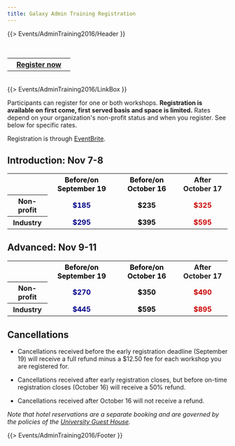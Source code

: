 ```yaml
---
title: Galaxy Admin Training Registration
---
```

{{> Events/AdminTraining2016/Header }}

<br />
<div class='center'>
<table>
  <tr>
    <th> &nbsp;&nbsp; <a href='https://galaxyadmin2016.eventbrite.com'>Register now</a> &nbsp;&nbsp; </th>
  </tr>
</table>

</div>

<div class='right'><br />{{> Events/AdminTraining2016/LinkBox }}</div>



Participants can register for one or both workshops. **Registration is available on first come, first served basis and space is limited.** Rates depend on your organization's non-profit status and when you register.  See below for specific rates.

Registration is through [EventBrite](https://galaxyadmin2016.eventbrite.com).

## Introduction: Nov 7-8

<table>
  <tr>
    <td style=" border: none;"> </td>
    <th style=" color: #000;"> Before/on September 19 </th>
    <th style=" color: #000;"> Before/on October 16 </th>
    <th> After October 17 </th>
  </tr>
  <tr>
    <th> Non-profit </th>
    <td style=" text-align: center; color: #008;"> <strong>$185</strong> </td>
    <td style=" text-align: center; color: #000;"> <strong>$235</strong> </td>
    <td style=" text-align: center; color: #c00;"> <strong>$325</strong> </td>
  </tr>
  <tr>
    <th> Industry    </th>
    <td style=" text-align: center; color: #008;"> <strong>$295</strong> </td>
    <td style=" text-align: center; color: #000;"> <strong>$395</strong> </td>
    <td style=" text-align: center; color: #c00;"> <strong>$595</strong> </td>
  </tr>
</table>


## Advanced: Nov 9-11

<table>
  <tr>
    <td style=" border: none;"> </td>
    <th style=" color: #000;"> Before/on September 19 </th>
    <th style=" color: #000;"> Before/on October 16 </th>
    <th> After October 17 </th>
  </tr>
  <tr>
    <th> Non-profit </th>
    <td style=" text-align: center; color: #008;"> <strong>$270</strong> </td>
    <td style=" text-align: center; color: #000;"> <strong>$350</strong> </td>
    <td style=" text-align: center; color: #c00;"> <strong>$490</strong> </td>
  </tr>
  <tr>
    <th> Industry    </th>
    <td style=" text-align: center; color: #008;"> <strong>$445</strong> </td>
    <td style=" text-align: center; color: #000;"> <strong>$595</strong> </td>
    <td style=" text-align: center; color: #c00;"> <strong>$895</strong> </td>
  </tr>
</table>


## Cancellations

* Cancellations received before the early registration deadline (September 19) will receive a full refund minus a $12.50 fee for each workshop you are registered for.

* Cancellations received after early registration closes, but before on-time registration closes (October 16) will receive a 50% refund.

* Cancellations received after October 16 will not receive a refund.

*Note that hotel reservations are a separate booking and are governed by the policies of the [University Guest House](/src/events/AdminTraining2016/Registration/Logistics/index.md).*




{{> Events/AdminTraining2016/Footer }}

